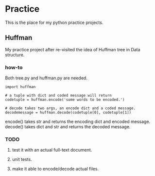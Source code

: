 Practice
========

This is the place for my python practice projects.

Huffman
----

My practice project after re-visited the idea of Huffman tree in Data structure.

### how-to

Both tree.py and huffman.py are needed.

    import huffman
    
    # a tuple with dict and coded message will return
    codetuple = huffman.encode('some words to be encoded.')
    
    # decode takes two args, an encode dict and a coded message.
    decodemessage = huffman.decode(codetuple[0], codetuple[1])

encode() takes str and returns the encoding dict and encoded message.
decode() takes dict and str and returns the decoded message.

### TODO

1. test it with an actual full-text document.

1. unit tests.

1. make it able to encode/decode actual files.

